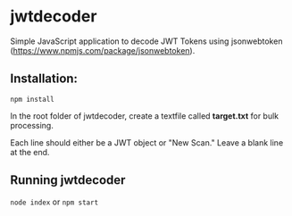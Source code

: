 # jwtdecoder
Simple JavaScript application to decode JWT Tokens using jsonwebtoken (https://www.npmjs.com/package/jsonwebtoken).

## Installation:
`npm install`

In the root folder of jwtdecoder, create a textfile called **target.txt** for bulk processing.

Each line should either be a JWT object or "New Scan." Leave a blank line at the end.

## Running jwtdecoder
`node index` or `npm start`
